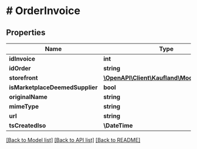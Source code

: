 # # OrderInvoice

## Properties

Name | Type | Description | Notes
------------ | ------------- | ------------- | -------------
**idInvoice** | **int** |  |
**idOrder** | **string** |  |
**storefront** | [**\OpenAPI\Client\Kaufland\Model\Storefront**](Storefront.md) |  |
**isMarketplaceDeemedSupplier** | **bool** |  |
**originalName** | **string** |  |
**mimeType** | **string** |  |
**url** | **string** |  |
**tsCreatedIso** | **\DateTime** |  |

[[Back to Model list]](../../README.md#models) [[Back to API list]](../../README.md#endpoints) [[Back to README]](../../README.md)
